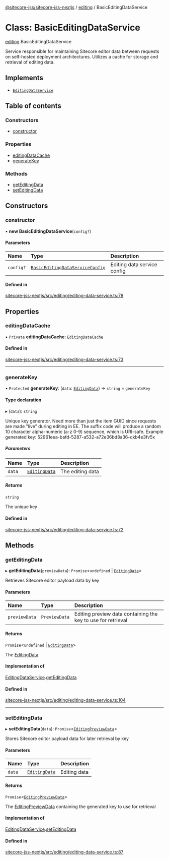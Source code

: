 [@sitecore-jss/sitecore-jss-nextjs](../README.md) / [editing](../modules/editing.md) / BasicEditingDataService

# Class: BasicEditingDataService

[editing](../modules/editing.md).BasicEditingDataService

Service responsible for maintaining Sitecore editor data between requests
on self-hosted deployment architectures.
Utilizes a cache for storage and retrieval of editing data.

## Implements

- [`EditingDataService`](../interfaces/editing.EditingDataService.md)

## Table of contents

### Constructors

- [constructor](editing.BasicEditingDataService.md#constructor)

### Properties

- [editingDataCache](editing.BasicEditingDataService.md#editingdatacache)
- [generateKey](editing.BasicEditingDataService.md#generatekey)

### Methods

- [getEditingData](editing.BasicEditingDataService.md#geteditingdata)
- [setEditingData](editing.BasicEditingDataService.md#seteditingdata)

## Constructors

### constructor

• **new BasicEditingDataService**(`config?`)

#### Parameters

| Name | Type | Description |
| :------ | :------ | :------ |
| `config?` | [`BasicEditingDataServiceConfig`](../interfaces/editing.BasicEditingDataServiceConfig.md) | Editing data service config |

#### Defined in

[sitecore-jss-nextjs/src/editing/editing-data-service.ts:78](https://github.com/Sitecore/jss/blob/121d7f33b/packages/sitecore-jss-nextjs/src/editing/editing-data-service.ts#L78)

## Properties

### editingDataCache

• `Private` **editingDataCache**: [`EditingDataCache`](../interfaces/editing.EditingDataCache.md)

#### Defined in

[sitecore-jss-nextjs/src/editing/editing-data-service.ts:73](https://github.com/Sitecore/jss/blob/121d7f33b/packages/sitecore-jss-nextjs/src/editing/editing-data-service.ts#L73)

___

### generateKey

• `Protected` **generateKey**: (`data`: [`EditingData`](../modules/editing.md#editingdata)) => `string` = `generateKey`

#### Type declaration

▸ (`data`): `string`

Unique key generator.
Need more than just the item GUID since requests are made "live" during editing in EE.
The suffix code will produce a random 10 character alpha-numeric (a-z 0-9) sequence, which is URI-safe.
Example generated key: 52961eea-bafd-5287-a532-a72e36bd8a36-qkb4e3fv5x

##### Parameters

| Name | Type | Description |
| :------ | :------ | :------ |
| `data` | [`EditingData`](../modules/editing.md#editingdata) | The editing data |

##### Returns

`string`

The unique key

#### Defined in

[sitecore-jss-nextjs/src/editing/editing-data-service.ts:72](https://github.com/Sitecore/jss/blob/121d7f33b/packages/sitecore-jss-nextjs/src/editing/editing-data-service.ts#L72)

## Methods

### getEditingData

▸ **getEditingData**(`previewData`): `Promise`\<`undefined` \| [`EditingData`](../modules/editing.md#editingdata)\>

Retrieves Sitecore editor payload data by key

#### Parameters

| Name | Type | Description |
| :------ | :------ | :------ |
| `previewData` | `PreviewData` | Editing preview data containing the key to use for retrieval |

#### Returns

`Promise`\<`undefined` \| [`EditingData`](../modules/editing.md#editingdata)\>

The [EditingData](../modules/editing.md#editingdata)

#### Implementation of

[EditingDataService](../interfaces/editing.EditingDataService.md).[getEditingData](../interfaces/editing.EditingDataService.md#geteditingdata)

#### Defined in

[sitecore-jss-nextjs/src/editing/editing-data-service.ts:104](https://github.com/Sitecore/jss/blob/121d7f33b/packages/sitecore-jss-nextjs/src/editing/editing-data-service.ts#L104)

___

### setEditingData

▸ **setEditingData**(`data`): `Promise`\<[`EditingPreviewData`](../interfaces/editing.EditingPreviewData.md)\>

Stores Sitecore editor payload data for later retrieval by key

#### Parameters

| Name | Type | Description |
| :------ | :------ | :------ |
| `data` | [`EditingData`](../modules/editing.md#editingdata) | Editing data |

#### Returns

`Promise`\<[`EditingPreviewData`](../interfaces/editing.EditingPreviewData.md)\>

The [EditingPreviewData](../interfaces/editing.EditingPreviewData.md) containing the generated key to use for retrieval

#### Implementation of

[EditingDataService](../interfaces/editing.EditingDataService.md).[setEditingData](../interfaces/editing.EditingDataService.md#seteditingdata)

#### Defined in

[sitecore-jss-nextjs/src/editing/editing-data-service.ts:87](https://github.com/Sitecore/jss/blob/121d7f33b/packages/sitecore-jss-nextjs/src/editing/editing-data-service.ts#L87)
